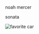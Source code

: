 noah mercer

sonata

![favorite car](https://upload.wikimedia.org/wikipedia/commons/1/19/2006-2008_Hyundai_Sonata_--_04-29-2011.jpg)
